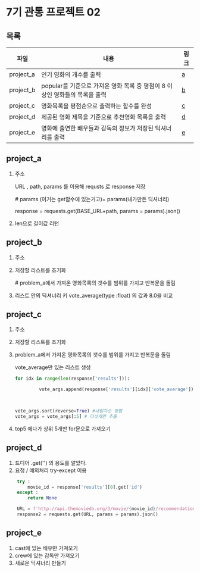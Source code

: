 # 7기 관통 프로젝트 02

## 목록

| 파일      | 내용                                                         | 링크                                                      |
| --------- | ------------------------------------------------------------ | --------------------------------------------------------- |
| project_a | 인기 영화의 개수를 출력                                      | [a]("C:\Users\bamxd\Desktop\pjt02\students\problem_a.py)  |
| project_b | popular를 기준으로 가져온 영화 목록 중 평점이 8 이상인 영화들의 목록을 출력 | [b]("C:\Users\bamxd\Desktop\pjt02\students\problem_b.py") |
| project_c | 영화목록을 평점순으로 출력하는 함수를 완성                   | [c]("C:\Users\bamxd\Desktop\pjt02\students\problem_c.py") |
| project_d | 제공된 영화 제목을 기준으로 추천영화 목록을 출력             | [d]("C:\Users\bamxd\Desktop\pjt02\students\problem_d.py") |
| project_e | 영화에 출연한 배우들과 감독의 정보가 저장된 딕셔너리를 출력  | [e]("C:\Users\bamxd\Desktop\pjt02\students\problem_e.py") |



## project_a

1. 주소

   URL , path, params 를 이용해 requsts 로 response 저장

    \# params (이거는 get함수에 있는거고)= params(내가만든 딕셔너리) 

     response = requests.get(BASE_URL+path, params = params).json()

2. len으로 길이값 리턴



## project_b

1. 주소

2. 저장할 리스트를 초기화

   \# problem_a에서 가져온 영화목록의 갯수를 범위를 가지고 반복문을 돌림

3. 리스트 안의 딕셔너리 키 vote_average(type :float) 의 값과 8.0을 비교



## project_c

1. 주소

2. 저장할 리스트를 초기화

3. problem_a에서 가져온 영화목록의 갯수를 범위를 가지고 반복문을 돌림

   vote_average만 있는 리스트 생성

   ```python
   for idx in range(len(response['results'])): 
   
       		vote_args.append(response['results'][idx]['vote_average']) 
   
    
   ```

   ```python
   vote_args.sort(reverse=True) #내림차순 정렬
   vote_args = vote_args[:5] # 다섯개만 추출
   ```

4. top5 에다가 상위 5개만 for문으로 가져오기



## project_d

1. 드디어 .get('') 의 용도를 알았다.
2. 요청 / 예외처리 try-except 이용

```python
    try :
        movie_id = response['results'][0].get('id')
    except :
        return None

    URL = f'http://api.themoviedb.org/3/movie/{movie_id}/recommendations'
    response2 = requests.get(URL, params = params).json()
```





## project_e

1. cast에 있는 배우만 가져오기
2. crew에 있는 감독만 가져오기
3. 새로운 딕셔너리 만들기

